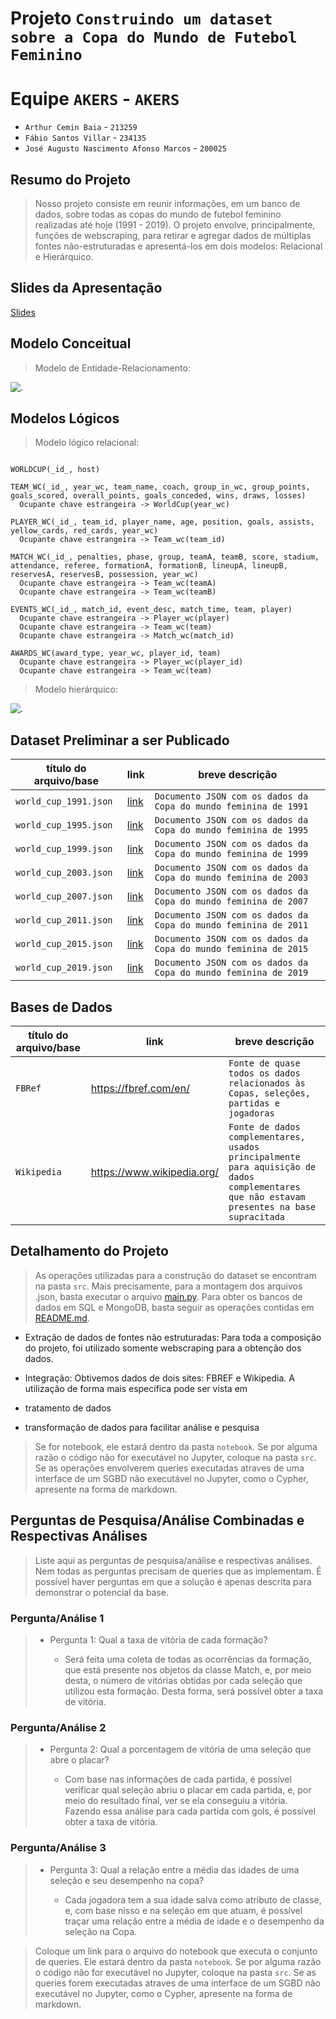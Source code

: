 # Projeto `Construindo um dataset sobre a Copa do Mundo de Futebol Feminino`

# Equipe `AKERS` - `AKERS`

* `Arthur Cemin Baia` - `213259`
* `Fábio Santos Villar` - `234135`
* `José Augusto Nascimento Afonso Marcos` - `200025`

## Resumo do Projeto
> Nosso projeto consiste em reunir informações, em um banco de dados, sobre todas as copas do mundo de futebol feminino realizadas até hoje (1991 - 2019). O projeto envolve, principalmente, funções de webscraping, para retirar e agregar dados de múltiplas fontes não-estruturadas e apresentá-los em dois modelos: Relacional e Hierárquico.

## Slides da Apresentação

[Slides](https://github.com/FabioVillar/MC536-Projeto-Final/blob/main/previa/assets/Apresenta%C3%A7%C3%A3o%20Pr%C3%A9via%20-%20Akers.pdf)

## Modelo Conceitual

> Modelo de Entidade-Relacionamento:

![.](assets/previaER.png)

## Modelos Lógicos

> Modelo lógico relacional:

~~~

WORLDCUP(_id_, host)

TEAM_WC(_id_, year_wc, team_name, coach, group_in_wc, group_points, goals_scored, overall_points, goals_conceded, wins, draws, losses)
  Ocupante chave estrangeira -> WorldCup(year_wc)

PLAYER_WC(_id_, team_id, player_name, age, position, goals, assists, yellow_cards, red_cards, year_wc)
  Ocupante chave estrangeira -> Team_wc(team_id)

MATCH_WC(_id_, penalties, phase, group, teamA, teamB, score, stadium, attendance, referee, formationA, formationB, lineupA, lineupB, reservesA, reservesB, possession, year_wc)
  Ocupante chave estrangeira -> Team_wc(teamA)
  Ocupante chave estrangeira -> Team_wc(teamB)

EVENTS_WC(_id_, match_id, event_desc, match_time, team, player)
  Ocupante chave estrangeira -> Player_wc(player)
  Ocupante chave estrangeira -> Team_wc(team)
  Ocupante chave estrangeira -> Match_wc(match_id)

AWARDS_WC(award_type, year_wc, player_id, team)
  Ocupante chave estrangeira -> Player_wc(player_id)
  Ocupante chave estrangeira -> Team_wc(team)

~~~

> Modelo hierárquico:

![.](assets/previa_hierarquico.png)

## Dataset Preliminar a ser Publicado

| título do arquivo/base | link | breve descrição |
|----- | ----- | -----|
| `world_cup_1991.json` | [link](https://github.com/FabioVillar/MC536-Projeto-Final/blob/main/final/data/processed/world_cup1991.json) | `Documento JSON com os dados da Copa do mundo feminina de 1991` |
| `world_cup_1995.json` | [link](https://github.com/FabioVillar/MC536-Projeto-Final/blob/main/final/data/processed/world_cup1995.json) | `Documento JSON com os dados da Copa do mundo feminina de 1995` |
| `world_cup_1999.json` | [link](https://github.com/FabioVillar/MC536-Projeto-Final/blob/main/final/data/processed/world_cup1999.json) | `Documento JSON com os dados da Copa do mundo feminina de 1999` |
| `world_cup_2003.json` | [link](https://github.com/FabioVillar/MC536-Projeto-Final/blob/main/final/data/processed/world_cup2003.json) | `Documento JSON com os dados da Copa do mundo feminina de 2003` |
| `world_cup_2007.json` | [link](https://github.com/FabioVillar/MC536-Projeto-Final/blob/main/final/data/processed/world_cup2007.json) | `Documento JSON com os dados da Copa do mundo feminina de 2007` |
| `world_cup_2011.json` | [link](https://github.com/FabioVillar/MC536-Projeto-Final/blob/main/final/data/processed/world_cup2011.json) | `Documento JSON com os dados da Copa do mundo feminina de 2011` |
| `world_cup_2015.json` | [link](https://github.com/FabioVillar/MC536-Projeto-Final/blob/main/final/data/processed/world_cup2015.json) | `Documento JSON com os dados da Copa do mundo feminina de 2015` |
| `world_cup_2019.json` | [link](https://github.com/FabioVillar/MC536-Projeto-Final/blob/main/final/data/processed/world_cup2019.json) | `Documento JSON com os dados da Copa do mundo feminina de 2019` |

## Bases de Dados

| título do arquivo/base | link | breve descrição |
| ----- | ----- | ----- |
| `FBRef` | https://fbref.com/en/ | `Fonte de quase todos os dados relacionados às Copas, seleções, partidas e jogadoras` |
| `Wikipedia` | https://www.wikipedia.org/ | `Fonte de dados complementares, usados principalmente para aquisição de dados complementares que não estavam presentes na base supracitada` |

## Detalhamento do Projeto


> As operações utilizadas para a construção do dataset se encontram na pasta `src`. Mais precisamente, para a montagem dos arquivos .json, basta executar o arquivo [main.py](https://github.com/FabioVillar/MC536-Projeto-Final/blob/main/final/src/main.py). Para obter os bancos de dados em SQL e MongoDB, basta seguir as operações contidas em [README.md](https://github.com/FabioVillar/MC536-Projeto-Final/blob/main/final/src/README.md).


* Extração de dados de fontes não estruturadas: Para toda a composição do projeto, foi utilizado somente webscraping para a obtenção dos dados.

* Integração: Obtivemos dados de dois sites: FBREF e Wikipedia. A utilização de forma mais específica pode ser vista em 
* tratamento de dados
* transformação de dados para facilitar análise e pesquisa

> Se for notebook, ele estará dentro da pasta `notebook`. Se por alguma razão o código não for executável no Jupyter, coloque na pasta `src`. Se as operações envolverem queries executadas atraves de uma interface de um SGBD não executável no Jupyter, como o Cypher, apresente na forma de markdown.

## Perguntas de Pesquisa/Análise Combinadas e Respectivas Análises

> Liste aqui as perguntas de pesquisa/análise e respectivas análises.
> Nem todas as perguntas precisam de queries que as implementam.
> É possível haver perguntas em que a solução é apenas descrita para
> demonstrar o potencial da base.
>
### Pergunta/Análise 1
> * Pergunta 1: Qual a taxa de vitória de cada formação? 
>   
>   * Será feita uma coleta de todas as ocorrências da formação, que está presente nos objetos da classe Match, e, por meio desta, o número de vitórias obtidas por cada seleção que utilizou esta formação. Desta forma, será possível obter a taxa de vitória.

### Pergunta/Análise 2
> * Pergunta 2: Qual a porcentagem de vitória de uma seleção que abre o placar?
>   
>   * Com base nas informações de cada partida, é possível verificar qual seleção abriu o placar em cada partida, e, por meio do resultado final, ver se ela conseguiu a vitória. Fazendo essa análise para cada partida com gols, é possível obter a taxa de vitória.

### Pergunta/Análise 3
> * Pergunta 3: Qual a relação entre a média das idades de uma seleção e seu desempenho na copa?
>   
>   * Cada jogadora tem a sua idade salva como atributo de classe, e, com base nisso e na seleção em que atuam, é possível traçar uma relação entre a média de idade e o desempenho da seleção na Copa.

> Coloque um link para o arquivo do notebook que executa o conjunto de queries. Ele estará dentro da pasta `notebook`. Se por alguma razão o código não for executável no Jupyter, coloque na pasta `src`. Se as queries forem executadas atraves de uma interface de um SGBD não executável no Jupyter, como o Cypher, apresente na forma de markdown.

